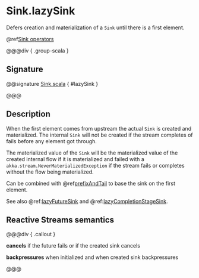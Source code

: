 # Sink.lazySink

Defers creation and materialization of a `Sink` until there is a first element.

@ref[Sink operators](../index.md#sink-operators)

@@@div { .group-scala }

## Signature

@@signature [Sink.scala](/akka-stream/src/main/scala/akka/stream/scaladsl/Sink.scala) { #lazySink }

@@@

## Description

When the first element comes from upstream the actual `Sink` is created and materialized.
The internal `Sink` will not be created if the stream completes of fails before any element got through.

The materialized value of the `Sink` will be the materialized value of the created internal flow if it is materialized
and failed with a `akka.stream.NeverMaterializedException` if the stream fails or completes without the flow being materialized.

Can be combined with @ref[prefixAndTail](../Source-or-Flow/prefixAndTail.md) to base the sink on the first element.

See also @ref:[lazyFutureSink](lazyFutureSink.md) and @ref:[lazyCompletionStageSink](lazyCompletionStageSink.md).

## Reactive Streams semantics

@@@div { .callout }

**cancels** if the future fails or if the created sink cancels 

**backpressures** when initialized and when created sink backpressures

@@@


